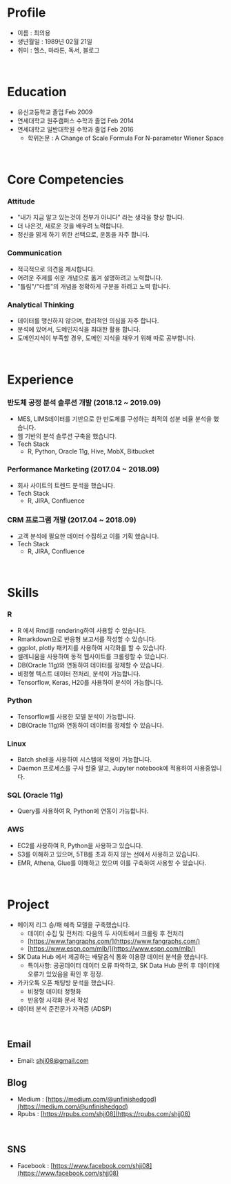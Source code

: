 # Profile
 - 이름 : 최의용
 - 생년월일 : 1989년 02월 21일
 - 취미 : 헬스, 마라톤, 독서, 블로그

<br>

# Education
 - 유신고등학교 졸업 Feb 2009
 - 연세대학교 원주캠퍼스 수학과 졸업 Feb 2014
 - 연세대학교 일반대학원 수학과 졸업 Feb 2016
	-   학위논문 : A Change of Scale Formula For N-parameter Wiener Space
	
<br>

# Core Competencies

### Attitude
- "내가 지금 알고 있는것이 전부가 아니다" 라는 생각을 항상 합니다.
- 더 나은것, 새로운 것을 배우려 노력합니다.
- 정신을 맑게 하기 위한 선택으로, 운동을 자주 합니다.

### Communication
- 적극적으로 의견을 제시합니다.
- 어려운 주제를 쉬운 개념으로 옮겨 설명하려고 노력합니다.
- "틀림"/"다름"의 개념을 정확하게 구분을 하려고 노력 합니다.
 
### Analytical Thinking
- 데이터를 맹신하지 않으며, 합리적인 의심을 자주 합니다.
- 분석에 있어서, 도메인지식을 최대한 활용 합니다.
- 도메인지식이 부족할 경우, 도메인 지식을 채우기 위해 따로 공부합니다.

<br>

# Experience

### 반도체 공정 분석 솔루션 개발 (2018.12 ~ 2019.09)
 - MES, LIMS데이터를 기반으로 한 반도체를 구성하는 최적의 성분 비율 분석을 했습니다.
 - 웹 기반의 분석 솔루션 구축을 했습니다.
 - Tech Stack
	 - R, Python, Oracle 11g, Hive, MobX, Bitbucket

### Performance Marketing (2017.04 ~ 2018.09)
 - 회사 사이트의 트렌드 분석을 했습니다.
 - Tech Stack
	 - R, JIRA, Confluence

### CRM 프로그램 개발 (2017.04 ~ 2018.09)
 - 고객 분석에 필요한 데이터 수집하고 이를 기획 했습니다.
 - Tech Stack
	 - R, JIRA, Confluence

<br>
 
# Skills

### R
- R 에서 Rmd를 rendering하여 사용할 수 있습니다. 
- Rmarkdown으로 반응형 보고서를 작성할 수 있습니다.
- ggplot, plotly 패키지를 사용하여 시각화를 할 수 있습니다.
- 셀레니움을 사용하여 동적 웹사이트를 크롤링할 수 있습니다.
- DB(Oracle 11g)와 연동하여 데이터를 정제할 수 있습니다. 
- 비정형 텍스트 데이터 전처리, 분석이 가능합니다. 
- Tensorflow, Keras, H20를 사용하여 분석이 가능합니다.

### Python
- Tensorflow를 사용한 모델 분석이 가능합니다.
- DB(Oracle 11g)와 연동하여 데이터를 정제할 수 있습니다. 

### Linux
- Batch shell을 사용하여 시스템에 적용이 가능합니다.
- Daemon 프로세스를 구사 할줄 알고, Jupyter notebook에 적용하여 사용중입니다.

### SQL (Oracle 11g)
- Query를 사용하여 R, Python에 연동이 가능합니다.

### AWS
- EC2를 사용하여 R, Python을 사용하고 있습니다.
- S3를 이해하고 있으며, 5TB를 초과 하지 않는 선에서 사용하고 있습니다.
- EMR, Athena, Glue를 이해하고 있으며 이를 구축하여 사용할 수 있습니다.

<br>

# Project
- 메이저 리그 승/패 예측 모델을 구축했습니다.		
	- 데이터 수집 및 전처리: 다음의 두 사이트에서 크롤링 후 전처리
	- [https://www.fangraphs.com/](https://www.fangraphs.com/)
	- [https://www.espn.com/mlb/](https://www.espn.com/mlb/)
-  SK Data Hub 에서 제공하는 배달음식 통화 이용량 데이터 분석을 했습니다.
	- 특이사항: 공공데이터 데이터 오류 파악하고, SK Data Hub 문의 후 데이터에 오류가 있었음을 확인 후 정정.
- 카카오톡 오픈 채팅방 분석을 했습니다.
	- 비정형 데이터 정형화
	- 반응형 시각화 문서 작성
- 데이터 분석 준전문가 자격증 (ADSP)

    
<br>  

## Email
- Email: [shjj08@gmail.com](shjj08@gmail.com)

## Blog
-  Medium : [https://medium.com/@unfinishedgod](https://medium.com/@unfinishedgod)
-  Rpubs : [https://rpubs.com/shjj08](https://rpubs.com/shjj08)

<br>

## SNS
- Facebook : [https://www.facebook.com/shjj08](https://www.facebook.com/shjj08)

